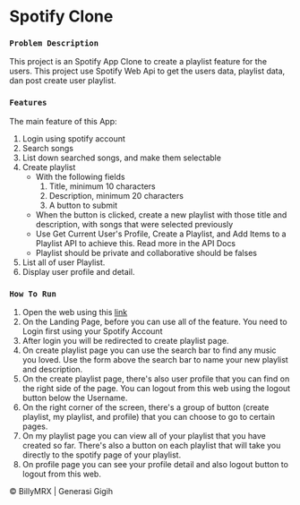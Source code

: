 # Spotify Clone

### `Problem Description`

This project is an Spotify App Clone to create a playlist feature for the users. This project use Spotify Web Api to get the users data, playlist data, dan post create user playlist.

### `Features`

The main feature of this App:

1. Login using spotify account
2. Search songs
3. List down searched songs, and make them selectable
4. Create playlist
   - With the following fields
     1. Title, minimum 10 characters
     2. Description, minimum 20 characters
     3. A button to submit
   - When the button is clicked, create a new playlist with those title and description, with songs that were selected previously
   - Use Get Current User's Profile, Create a Playlist, and Add Items to a Playlist API to achieve this. Read more in the API Docs
   - Playlist should be private and collaborative should be falses
5. List all of user Playlist.
6. Display user profile and detail.

### `How To Run`

1. Open the web using this [link](https://spotify-clone-brown.vercel.app/)
2. On the Landing Page, before you can use all of the feature. You need to Login first using your Spotify Account
3. After login you will be redirected to create playlist page.
4. On create playlist page you can use the search bar to find any music you loved. Use the form above the search bar to name your new playlist and description.
5. On the create playlist page, there's also user profile that you can find on the right side of the page. You can logout from this web using the logout button below the Username.
6. On the right corner of the screen, there's a group of button (create playlist, my playlist, and profile) that you can choose to go to certain pages.
7. On my playlist page you can view all of your playlist that you have created so far. There's also a button on each playlist that will take you directly to the spotify page of your playlist.
8. On profile page you can see your profile detail and also logout button to logout from this web.

© BillyMRX | Generasi Gigih
